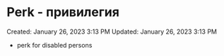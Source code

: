 # Perk - привилегия

Created: January 26, 2023 3:13 PM
Updated: January 26, 2023 3:13 PM

- perk for disabled persons